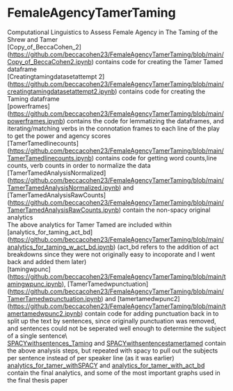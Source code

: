 # FemaleAgencyTamerTaming
Computational Linguistics to Assess Female Agency in The Taming of the Shrew and Tamer <br />
[Copy_of_BeccaCohen_2] (https://github.com/beccacohen23/FemaleAgencyTamerTaming/blob/main/Copy_of_BeccaCohen2.ipynb) contains code for creating the Tamer Tamed dataframe <br />
[Creatingtamingdatasetattempt 2] (https://github.com/beccacohen23/FemaleAgencyTamerTaming/blob/main/creatingtamingdatasetattempt2.ipynb) contains code for creating the Taming dataframe <br />
[powerframes] (https://github.com/beccacohen23/FemaleAgencyTamerTaming/blob/main/powerframes.ipynb) contains the code for lemmatizing the dataframes, and iterating/matching verbs in the connotation frames to each line of the play to get the power and agency scores <br />
[TamerTamedlinecounts] (https://github.com/beccacohen23/FemaleAgencyTamerTaming/blob/main/TamerTamedlinecounts.ipynb) contains code for getting word counts,line counts, verb counts in order to normalize the data <br />
[TamerTamedAnalysisNormalized] (https://github.com/beccacohen23/FemaleAgencyTamerTaming/blob/main/TamerTamedAnalysisNormalized.ipynb) and [TamerTamedAnalysisRawCounts] (https://github.com/beccacohen23/FemaleAgencyTamerTaming/blob/main/TamerTamedAnalysisRawCounts.ipynb) contain the non-spacy original analytics <br />
The above analytics for Tamer Tamed are included within [analytics_for_taming_act_bd] (https://github.com/beccacohen23/FemaleAgencyTamerTaming/blob/main/analytics_for_taming_w_act_bd.ipynb) (act_bd refers to the addition of act breakdowns since they were not originally easy to incoporate and I went back and added them later) <br />
[tamingwpunc] (https://github.com/beccacohen23/FemaleAgencyTamerTaming/blob/main/tamingwpunc.ipynb), [TamerTamedwpunctuation] (https://github.com/beccacohen23/FemaleAgencyTamerTaming/blob/main/TamerTamedwpunctuation.ipynb) and [tamertamedwpunc2] (https://github.com/beccacohen23/FemaleAgencyTamerTaming/blob/main/tamertamedwpunc2.ipynb) contain code for adding punctuation back in to split up the text by sentences, since originally punctuation was removed, and sentences could not be seperated well enough to determine the subject of a single sentence\ <br />
[SPACYwithsentences_Taming](https://github.com/beccacohen23/FemaleAgencyTamerTaming/blob/main/SPACYwithsentences_Taming.ipynb) and [SPACYwithsentencestamertamed](https://github.com/beccacohen23/FemaleAgencyTamerTaming/blob/main/SPACYwithsentencestamertamed.ipynb) contain the above analysis steps, but repeated with spacy to pull out the subjects per sentence instead of per speaker line (as it was earlier) <br />
[analytics_for_tamer_withSPACY](https://github.com/beccacohen23/FemaleAgencyTamerTaming/blob/main/analytics_for_tamer_withSPACY_.ipynb) and [analytics_for_tamer_with_act_bd](https://github.com/beccacohen23/FemaleAgencyTamerTaming/blob/main/analytics_for_taming_w_act_bd.ipynb) contain the final analytics, and some of the most important graphs used in the final thesis paper <br />
